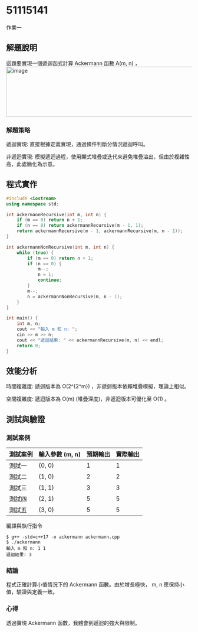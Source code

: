 # 51115141

作業一

## 解題說明

這題要實現一個遞迴函式計算 Ackermann 函數  A(m, n) ，
<img width="663" height="136" alt="image" src="https://github.com/user-attachments/assets/0f44292d-e105-47c5-a4a6-8e1b45774090" />

### 解題策略

遞迴實現: 直接根據定義實現，通過條件判斷分情況遞迴呼叫。

非遞迴實現: 模擬遞迴過程，使用顯式堆疊或迭代來避免堆疊溢出，但由於複雜性高，此處簡化為示意。

## 程式實作

```cpp
#include <iostream>
using namespace std;

int ackermannRecursive(int m, int n) {
    if (m == 0) return n + 1;
    if (n == 0) return ackermannRecursive(m - 1, 1);
    return ackermannRecursive(m - 1, ackermannRecursive(m, n - 1));
}

int ackermannNonRecursive(int m, int n) {
    while (true) {
        if (m == 0) return n + 1;
        if (n == 0) {
            m--;
            n = 1;
            continue;
        }
        m--;
        n = ackermannNonRecursive(m, n - 1);
    }
}

int main() {
    int m, n;
    cout << "輸入 m 和 n: ";
    cin >> m >> n;
    cout << "遞迴結果: " << ackermannRecursive(m, n) << endl;
    return 0;
}
```

## 效能分析

時間複雜度: 遞迴版本為  O(2^{2^m}) ，非遞迴版本依賴堆疊模擬，理論上相似。

空間複雜度: 遞迴版本為  O(m)  (堆疊深度)，非遞迴版本可優化至  O(1) 。

## 測試與驗證

### 測試案例

| 測試案例 | 輸入參數  (m, n) | 預期輸出 | 實際輸出 |
|----------|--------------|----------|----------|
| 測試一   | (0, 0)      | 1        | 1        |
| 測試二   | (1, 0)      | 2        | 2        |
| 測試三   | (1, 1)      | 3        | 3        |
| 測試四   | (2, 1)      | 5       | 5       |
| 測試五   | (3, 0)     | 5 | 5 |

編譯與執行指令

```shell
$ g++ -std=c++17 -o ackermann ackermann.cpp
$ ./ackermann
輸入 m 和 n: 1 1
遞迴結果: 3
```

### 結論

程式正確計算小值情況下的 Ackermann 函數。由於增長極快， m, n  應保持小值，驗證與定義一致。

### 心得

透過實現 Ackermann 函數，我體會到遞迴的強大與限制。
